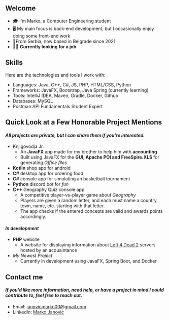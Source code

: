 ## Welcome
- 🎓 I'm Marko, a Computer Engineering student
- 🖥 My main focus is back-end development, but I occasionally enjoy doing some front-end work
- 📍From Serbia, now based in Belgrade since 2021.
- 👨‍💻 **Currently looking for a job**

## Skills 
Here are the technologies and tools I work with:
- Languages: Java, C++, C#, JS, PHP, HTML/CSS, Python
- Frameworks: JavaFX, Bootstrap, Java Spring (currently learning)
- Tools: IntelliJ IDEA, Maven, Gradle, Docker, Github
- Databases: MySQL
- Postman API Fundamentals Student Expert

## Quick Look at a Few Honorable Project Mentions
#### *All projects are private, but I can share them if you're interested.*
- Knjigovodja Jr.
  - An **JavaFX** app made for my brother to help him with **accounting**
  - Built using JavaFX for the **GUI, Apache POI and FreeSpire.XLS** for generating *Office files*
- **Kotlin** shop app for android
- **C#** desktop app for ordering food
- **C#** console app for simulating an basketball tournament
- **Python** discord bot for *fun*
- **C++** Geography Quiz console app
  - A competitive player-vs-player game about *Geography*
  - Players are given a random letter, and each must name a country, town, name, etc. starting with that letter.
  - The app checks if the entered concepts are valid and awards points accordingly.
#### *In development*
- **PHP** website
  - A website for displaying information about [Left 4 Dead 2](https://store.steampowered.com/app/550/Left_4_Dead_2/) servers hosted by an acquaintance
- *My Newest Project*
  - Currently in development using JavaFX, Spring Boot, and Docker

## Contact me
#### *If you'd like more information, need help, or have a project in mind I could contribute to, feel free to reach out.*
- Email: janovicmarko00@gmail.com
- LinkedIn: [Marko Janovic](https://www.linkedin.com/in/marko-janovi%C4%87-94535b26b)
